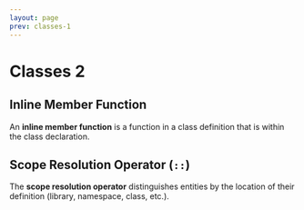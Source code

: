 ```yaml
---
layout: page
prev: classes-1
---
```


# Classes 2

## Inline Member Function

An **inline member function** is a function in a class definition that is within the class declaration.

## Scope Resolution Operator (`::`)

The **scope resolution operator** distinguishes entities by the location of their definition (library, namespace, class, etc.).
